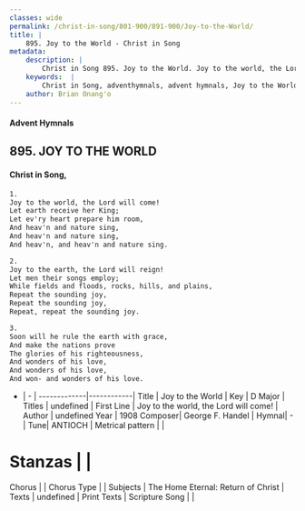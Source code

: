 ```yaml
---
classes: wide
permalink: /christ-in-song/801-900/891-900/Joy-to-the-World/
title: |
    895. Joy to the World - Christ in Song
metadata:
    description: |
        Christ in Song 895. Joy to the World. Joy to the world, the Lord will come! Let earth receive her King; Let ev'ry heart prepare him room, And heav'n and nature sing, And heav'n and nature sing, And heav'n, and heav'n and nature sing.
    keywords:  |
        Christ in Song, adventhymnals, advent hymnals, Joy to the World, Joy to the world, the Lord will come!. 
    author: Brian Onang'o
---
```


#### Advent Hymnals
## 895. JOY TO THE WORLD
####  Christ in Song,

```txt
1.
Joy to the world, the Lord will come!
Let earth receive her King;
Let ev'ry heart prepare him room,
And heav'n and nature sing,
And heav'n and nature sing,
And heav'n, and heav'n and nature sing.

2.
Joy to the earth, the Lord will reign!
Let men their songs employ;
While fields and floods, rocks, hills, and plains,
Repeat the sounding joy,
Repeat the sounding joy,
Repeat, repeat the sounding joy.

3.
Soon will he rule the earth with grace,
And make the nations prove
The glories of his righteousness,
And wonders of his love,
And wonders of his love,
And won- and wonders of his love.

```

- |   -  |
-------------|------------|
Title | Joy to the World |
Key | D Major |
Titles | undefined |
First Line | Joy to the world, the Lord will come! |
Author | undefined
Year | 1908
Composer| George F. Handel |
Hymnal|  - |
Tune| ANTIOCH |
Metrical pattern | |
# Stanzas |  |
Chorus |  |
Chorus Type |  |
Subjects | The Home Eternal: Return of Christ |
Texts | undefined |
Print Texts | 
Scripture Song |  |
    
